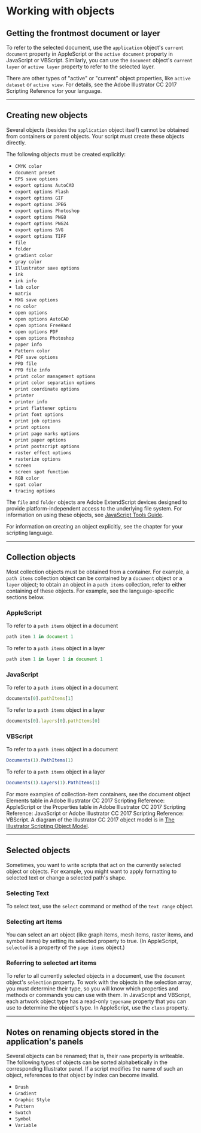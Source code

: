 # Working with objects

## Getting the frontmost document or layer

To refer to the selected document, use the `application` object's `current document` property in AppleScript or the `active document` property in JavaScript or VBScript. Similarly, you can use the `document` object's `current layer` or `active layer` property to refer to the selected layer.

There are other types of "active" or "current" object properties, like `active dataset` or `active view`. For details, see the Adobe lllustrator CC 2017 Scripting Reference for your language.

---

## Creating new objects

Several objects (besides the `application` object itself) cannot be obtained from containers or parent objects. Your script must create these objects directly.

The following objects must be created explicitly:

- `CMYK color`
- `document preset`
- `EPS save options`
- `export options AutoCAD`
- `export options Flash`
- `export options GIF`
- `export options JPEG`
- `export options Photoshop`
- `export options PNG8`
- `export options PNG24`
- `export options SVG`
- `export options TIFF`
- `file`
- `folder`
- `gradient color`
- `gray color`
- `Illustrator save options`
- `ink`
- `ink info`
- `lab color`
- `matrix`
- `MXG save options`
- `no color`
- `open options`
- `open options AutoCAD`
- `open options FreeHand`
- `open options PDF`
- `open options Photoshop`
- `paper info`
- `Pattern color`
- `PDF save options`
- `PPD file`
- `PPD file info`
- `print color management options`
- `print color separation options`
- `print coordinate options`
- `printer`
- `printer info`
- `print flattener options`
- `print font options`
- `print job options`
- `print options`
- `print page marks options`
- `print paper options`
- `print postscript options`
- `raster effect options`
- `rasterize options`
- `screen`
- `screen spot function`
- `RGB color`
- `spot color`
- `tracing options`

The `file` and `folder` objects are Adobe ExtendScript devices designed to provide platform-independent access to the underlying file system. For information on using these objects, see [JavaScript Tools Guide](https://extendscript.docsforadobe.dev/).

For information on creating an object explicitly, see the chapter for your scripting language.

---

## Collection objects

Most collection objects must be obtained from a container. For example, a `path items` collection object can be contained by a `document` object or a `layer` object; to obtain an object in a `path items` collection, refer to either containing of these objects. For example, see the language-specific sections below.

### AppleScript

To refer to a `path items` object in a document

```javascript
path item 1 in document 1
```

To refer to a `path items` object in a layer

```javascript
path item 1 in layer 1 in document 1
```

### JavaScript

To refer to a `path items` object in a document

```javascript
documents[0].pathItems[1]
```

To refer to a `path items` object in a layer

```javascript
documents[0].layers[0].pathItems[0]
```

### VBScript

To refer to a `path items` object in a document

```javascript
Documents(1).PathItems(1)
```

To refer to a `path items` object in a layer

```javascript
Documents(1).Layers(1).PathItems(1)
```

For more examples of collection-item containers, see the document object Elements table in Adobe lllustrator CC 2017 Scripting Reference: AppleScript or the Properties table in Adobe lllustrator CC 2017 Scripting Reference: JavaScript or Adobe lllustrator CC 2017 Scripting Reference: VBScript. A diagram of the lllustrator CC 2017 object model is in [The Illustrator Scripting Object Model](../objectmodel/objectModel.md#objectmodel-objectmodel).

---

## Selected objects

Sometimes, you want to write scripts that act on the currently selected object or objects. For example, you might want to apply formatting to selected text or change a selected path's shape.

### Selecting Text

To select text, use the `select` command or method of the `text range` object.

### Selecting art items

You can select an art object (like graph items, mesh items, raster items, and symbol items) by setting its selected property to true. (In AppleScript, `selected` is a property of the `page items` object.)

### Referring to selected art items

To refer to all currently selected objects in a document, use the `document` object's `selection` property. To work with the objects in the selection array, you must determine their type, so you will know which properties and methods or commands you can use with them. In JavaScript and VBScript, each artwork object type has a read-only `typename` property that you can use to determine the object's type. In
AppleScript, use the `class` property.

---

## Notes on renaming objects stored in the application's panels

Several objects can be renamed; that is, their `name` property is writeable. The following types of objects can be sorted alphabetically in the corresponding Illustrator panel. If a script modifies the name of such an object, references to that object by index can become invalid.

- `Brush`
- `Gradient`
- `Graphic Style`
- `Pattern`
- `Swatch`
- `Symbol`
- `Variable`
